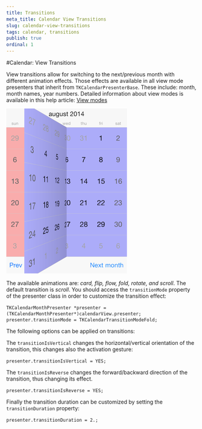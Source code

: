 ```yaml
---
title: Transitions
meta_title: Calendar View Transitions
slug: calendar-view-transitions
tags: calendar, transitions
publish: true
ordinal: 1
---
```


#Calendar: View Transitions

View transitions allow for switching to the next/previous month with different animation effects. Those effects are available in all view mode presenters that inherit from <code>TKCalendarPresenterBase</code>. These include: month, month names, year numbers. Detailed information about view modes is available in this help article: [View modes](Calendar-View-modes.html)

<img src="../images/calendar-view-transitions001.png"/>

The available animations are: *card, flip, flow, fold, rotate, and scroll*. The default transition is *scroll*. You should access the <code>transitionMode</code> property of the presenter class in order to customize the transition effect:

	TKCalendarMonthPresenter *presenter = (TKCalendarMonthPresenter*)calendarView.presenter;
	presenter.transitionMode = TKCalendarTransitionModeFold;

The following options can be applied on transitions:

The <code>transitionIsVertical</code> changes the horizontal/vertical orientation of the transition, this changes also the activation gesture:
	
	presenter.transitionIsVertical = YES;
	
The <code>transitionIsReverse</code> changes the forward/backward direction of the transition, thus changing its effect.

	presenter.transitionIsReverse = YES;
	
Finally the transition duration can be customized by setting the <code>transitionDuration</code> property:

	presenter.transitionDuration = 2.;